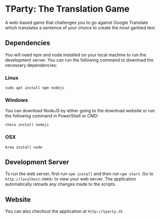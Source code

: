 # TParty: The Translation Game
A web-based game that challenges you to go against Google Translate which translates a sentence of your choice to create the most garbled text

## Dependencies
You will need npm and node installed on your local machine to run the development server. You can run the following command to download the necessary dependencies:

### Linux
```
sudo apt install npm nodejs
```

### Windows
You can download NodeJS by either going to the download website or run the following command in PowerShell or CMD:
```
choco install nodejs
```

### OSX
```
brew install node
```

## Development Server
To run the web server, first run `npm install` and then run `npm start`. Go to `http://localhost:6969/` to view your web server. The application automatically reloads any changes made to the scripts.

## Website
You can also checkout the application at `http://tparty.tk`
